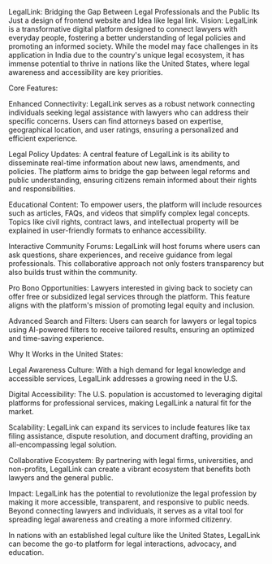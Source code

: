 LegalLink: Bridging the Gap Between Legal Professionals and the Public
Its Just a design of frontend website and Idea like legal link.
Vision:
LegalLink is a transformative digital platform designed to connect lawyers with everyday people, fostering a better understanding of legal policies and promoting an informed society. While the model may face challenges in its application in India due to the country's unique legal ecosystem, it has immense potential to thrive in nations like the United States, where legal awareness and accessibility are key priorities.

Core Features:

Enhanced Connectivity:
LegalLink serves as a robust network connecting individuals seeking legal assistance with lawyers who can address their specific concerns. Users can find attorneys based on expertise, geographical location, and user ratings, ensuring a personalized and efficient experience.

Legal Policy Updates:
A central feature of LegalLink is its ability to disseminate real-time information about new laws, amendments, and policies. The platform aims to bridge the gap between legal reforms and public understanding, ensuring citizens remain informed about their rights and responsibilities.

Educational Content:
To empower users, the platform will include resources such as articles, FAQs, and videos that simplify complex legal concepts. Topics like civil rights, contract laws, and intellectual property will be explained in user-friendly formats to enhance accessibility.

Interactive Community Forums:
LegalLink will host forums where users can ask questions, share experiences, and receive guidance from legal professionals. This collaborative approach not only fosters transparency but also builds trust within the community.

Pro Bono Opportunities:
Lawyers interested in giving back to society can offer free or subsidized legal services through the platform. This feature aligns with the platform's mission of promoting legal equity and inclusion.

Advanced Search and Filters:
Users can search for lawyers or legal topics using AI-powered filters to receive tailored results, ensuring an optimized and time-saving experience.

Why It Works in the United States:

Legal Awareness Culture:
With a high demand for legal knowledge and accessible services, LegalLink addresses a growing need in the U.S.

Digital Accessibility:
The U.S. population is accustomed to leveraging digital platforms for professional services, making LegalLink a natural fit for the market.

Scalability:
LegalLink can expand its services to include features like tax filing assistance, dispute resolution, and document drafting, providing an all-encompassing legal solution.

Collaborative Ecosystem:
By partnering with legal firms, universities, and non-profits, LegalLink can create a vibrant ecosystem that benefits both lawyers and the general public.

Impact:
LegalLink has the potential to revolutionize the legal profession by making it more accessible, transparent, and responsive to public needs. Beyond connecting lawyers and individuals, it serves as a vital tool for spreading legal awareness and creating a more informed citizenry.

In nations with an established legal culture like the United States, LegalLink can become the go-to platform for legal interactions, advocacy, and education.


